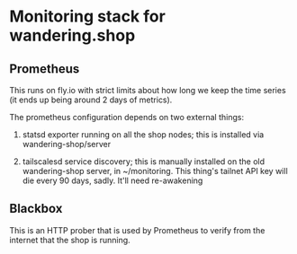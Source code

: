 # Monitoring stack for wandering.shop

## Prometheus

This runs on fly.io with strict limits about how long we keep the time series (it ends up being around 2 days of metrics).

The prometheus configuration depends on two external things:

1. statsd exporter running on all the shop nodes; this is installed via wandering-shop/server

2. tailscalesd service discovery; this is manually installed on the old wandering-shop server, in ~/monitoring. This thing's tailnet API key will die every 90 days, sadly. It'll need re-awakening

## Blackbox

This is an HTTP prober that is used by Prometheus to verify from the internet that the shop is running.
